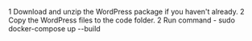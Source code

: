 
1 Download and unzip the WordPress package if you haven't already.
2 Copy the WordPress files to the code folder.
2 Run command - sudo docker-compose up --build